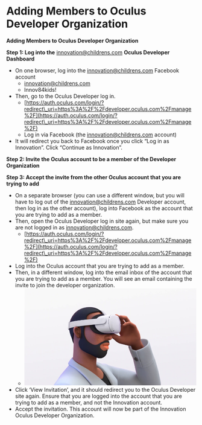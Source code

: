 # Adding Members to Oculus Developer Organization

**Adding Members to Oculus Developer Organization**

**Step 1: Log into the** [innovation@childrens.com](mailto:innovation@childrens.com) **Oculus Developer Dashboard**

* On one browser, log into the [innovation@childrens.com](mailto:innovation@childrens.com) Facebook account
  * [innovation@childrens.com](mailto:innovation@childrens.com)
  * Innov84kids!
* Then, go to the Oculus Developer log in.
  * [https://auth.oculus.com/login/?redirect\_uri=https%3A%2F%2Fdeveloper.oculus.com%2Fmanage%2F](https://auth.oculus.com/login/?redirect\_uri=https%3A%2F%2Fdeveloper.oculus.com%2Fmanage%2F)
  * Log in via Facebook (the [innovation@childrens.com](mailto:innovation@childrens.com) account)
* It will redirect you back to Facebook once you click “Log in as Innovation”. Click “Continue as Innovation”.

**Step 2: Invite the Oculus account to be a member of the Developer Organization**

**Step 3: Accept the invite from the other Oculus account that you are trying to add**

* On a separate browser (you can use a different window, but you will have to log out of the innovation@childrens.com Developer account, then log in as the other account), log into Facebook as the account that you are trying to add as a member.
* Then, open the Oculus Developer log in site again, but make sure you are not logged in as [innovation@childrens.com](mailto:innovation@childrens.com).
  * [https://auth.oculus.com/login/?redirect\_uri=https%3A%2F%2Fdeveloper.oculus.com%2Fmanage%2F](https://auth.oculus.com/login/?redirect\_uri=https%3A%2F%2Fdeveloper.oculus.com%2Fmanage%2F)
* Log into the Oculus account that you are trying to add as a member.
* Then, in a different window, log into the email inbox of the account that you are trying to add as a member. You will see an email containing the invite to join the developer organization.
  * ![](../../../.gitbook/assets/2)
* Click ‘View Invitation’, and it should redirect you to the Oculus Developer site again. Ensure that you are logged into the account that you are trying to add as a member, and not the Innovation account.
* Accept the invitation. This account will now be part of the Innovation Oculus Developer Organization.
